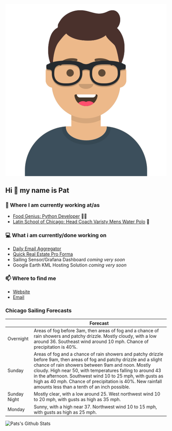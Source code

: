 [![Social banner for p-j-falconer](https://raw.githubusercontent.com/P-J-FALCONER/P-J-FALCONER/master/assets/avataaars.svg)](https://patfalconer.com/)
## Hi :wave: my name is Pat

### 💼 Where I am currently working at/as
- [Food Genius: Python Developer](https://getfoodgenius.com/) 🍔🐍
- [Latin School of Chicago: Head Coach Varisty Mens Water Polo](https://www.latinschool.org/) 🤽


### 💻 What i am currently/done working on
 - [Daily Email Aggregator](https://github.com/P-J-FALCONER/dott_daily_mail)
 - [Quick Real Estate Pro Forma](https://github.com/P-J-FALCONER/henry)
 - Sailing Sensor/Grafana Dashboard *coming very soon*
 - Google Earth KML Hosting Solution *coming very soon*

### 📫 Where to find me
 - [Website](https://patfalconer.com/)
 - [Email](mailto:patrick.j.falconer@gmail.com)


### Chicago Sailing Forecasts
|   | Forecast  |
|---|---|
| Overnight | Areas of fog before 3am, then areas of fog and a chance of rain showers and patchy drizzle. Mostly cloudy, with a low around 36. Southeast wind around 10 mph. Chance of precipitation is 40%. |
| Sunday | Areas of fog and a chance of rain showers and patchy drizzle before 9am, then areas of fog and patchy drizzle and a slight chance of rain showers between 9am and noon. Mostly cloudy. High near 50, with temperatures falling to around 43 in the afternoon. Southwest wind 10 to 25 mph, with gusts as high as 40 mph. Chance of precipitation is 40%. New rainfall amounts less than a tenth of an inch possible. |
| Sunday Night | Mostly clear, with a low around 25. West northwest wind 10 to 20 mph, with gusts as high as 35 mph. |
| Monday | Sunny, with a high near 37. Northwest wind 10 to 15 mph, with gusts as high as 25 mph. |

![Pats's Github Stats](https://github-readme-stats.vercel.app/api?username=p-j-falconer&show_icons=true&theme=radical)
